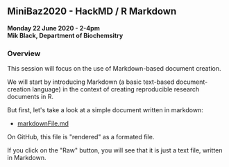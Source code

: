 ## MiniBaz2020 - HackMD / R Markdown

**Monday 22 June 2020 - 2-4pm**<BR>
**Mik Black, Department of Biochemsitry**

### Overview

This session will focus on the use of Markdown-based document creation.

We will start by introducing Markdown (a basic text-based document-creation language) 
in the context of creating reproducible research documents in R.

But first, let's take a look at a simple document written in markdown:

 * [markdownFile.md](https://github.com/mikblack/MiniBaz2020-HackMD/blob/master/markdownFile.md)

On GitHub, this file is "rendered" as a formated file.

If you click on the "Raw" button, you will see that it is just a text file,
written in Markdown.


